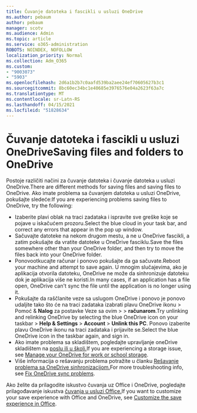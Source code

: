 ```yaml
---
title: Čuvanje datoteka i fascikli u usluzi OneDrive
ms.author: pebaum
author: pebaum
manager: scotv
ms.audience: Admin
ms.topic: article
ms.service: o365-administration
ROBOTS: NOINDEX, NOFOLLOW
localization_priority: Normal
ms.collection: Adm_O365
ms.custom:
- "9003073"
- "5903"
ms.openlocfilehash: 2d6a1b2b7c0aafd539ba2aee24ef70605627b3c1
ms.sourcegitcommit: 8bc60ec34bc1e40685e3976576e04a2623f63a7c
ms.translationtype: MT
ms.contentlocale: sr-Latn-RS
ms.lasthandoff: 04/15/2021
ms.locfileid: "51828634"
---
```

# <a name="saving-files-and-folders-to-onedrive"></a><span data-ttu-id="5a7b1-102">Čuvanje datoteka i fascikli u usluzi OneDrive</span><span class="sxs-lookup"><span data-stu-id="5a7b1-102">Saving files and folders to OneDrive</span></span>

<span data-ttu-id="5a7b1-103">Postoje različiti načini za čuvanje datoteka i čuvanje datoteka u usluzi OneDrive.</span><span class="sxs-lookup"><span data-stu-id="5a7b1-103">There are different methods for saving files and saving files to OneDrive.</span></span> <span data-ttu-id="5a7b1-104">Ako imate problema sa čuvanjem datoteka u usluzi OneDrive, pokušajte sledeće:</span><span class="sxs-lookup"><span data-stu-id="5a7b1-104">If you are experiencing problems saving files to OneDrive, try the following:</span></span>

- <span data-ttu-id="5a7b1-105">Izaberite plavi oblak na traci zadataka i ispravite sve greške koje se pojave u iskačućem prozoru.</span><span class="sxs-lookup"><span data-stu-id="5a7b1-105">Select the blue cloud in your task bar, and correct any errors that appear in the pop up window.</span></span>
- <span data-ttu-id="5a7b1-106">Sačuvajte datoteke na nekom drugom mestu, a ne u OneDrive fascikli, a zatim pokušajte da vratite datoteke u OneDrive fasciklu.</span><span class="sxs-lookup"><span data-stu-id="5a7b1-106">Save the files somewhere other than your OneDrive folder, and then try to move the files back into your OneDrive folder.</span></span>
- <span data-ttu-id="5a7b1-107">Ponovootkucajte računar i ponovo pokušajte da ga sačuvate.</span><span class="sxs-lookup"><span data-stu-id="5a7b1-107">Reboot your machine and attempt to save again.</span></span> <span data-ttu-id="5a7b1-108">U mnogim slučajevima, ako je aplikacija otvorila datoteku, OneDrive ne može da sinhronizuje datoteku dok je aplikacija više ne koristi.</span><span class="sxs-lookup"><span data-stu-id="5a7b1-108">In many cases, if an application has a file open, OneDrive can't sync the file until the application is no longer using it.</span></span>    
- <span data-ttu-id="5a7b1-109">Pokušajte da raščlanite veze sa uslugom OneDrive i ponovo je ponovo udaljite tako što će na traci zadataka izabrati plavu OneDrive ikonu > Pomoć & **Nalog** za postavke Veze sa ovim  >    >  **računarom**.</span><span class="sxs-lookup"><span data-stu-id="5a7b1-109">Try unlinking and relinking OneDrive by selecting the blue OneDrive icon on your taskbar > **Help & Settings** > **Account** > **Unlink this PC**.</span></span> <span data-ttu-id="5a7b1-110">Ponovo izaberite plavu OneDrive ikonu na traci zadataka i prijavite se.</span><span class="sxs-lookup"><span data-stu-id="5a7b1-110">Select the blue OneDrive icon in the taskbar again, and sign in.</span></span>
- <span data-ttu-id="5a7b1-111">Ako imate problema sa skladištem, pogledajte upravljanje oneDrive skladištem na [poslu ili u školi.](https://support.microsoft.com/office/manage-your-onedrive-for-work-or-school-storage-31519161-059c-4764-b6f8-f5cd29f7fe68)</span><span class="sxs-lookup"><span data-stu-id="5a7b1-111">If you are experiencing a storage issue, see [Manage your OneDrive for work or school storage](https://support.microsoft.com/office/manage-your-onedrive-for-work-or-school-storage-31519161-059c-4764-b6f8-f5cd29f7fe68).</span></span>
- <span data-ttu-id="5a7b1-112">Više informacija o rešavanju problema potražite u članku [Rešavanje problema sa OneDrive sinhronizacijom.](https://docs.microsoft.com/alchemyinsights/fix-onedrive-sync-issues)</span><span class="sxs-lookup"><span data-stu-id="5a7b1-112">For more troubleshooting info, see [Fix OneDrive sync problems](https://docs.microsoft.com/alchemyinsights/fix-onedrive-sync-issues).</span></span>  

<span data-ttu-id="5a7b1-113">Ako želite da prilagodite iskustvo čuvanja uz Office i OneDrive, pogledajte prilagođavanje iskustva [čuvanja u usluzi Office.](https://support.microsoft.com/office/customize-the-save-experience-in-office-786200a7-f5f2-4d26-a3ae-b78c60dd5d3b)</span><span class="sxs-lookup"><span data-stu-id="5a7b1-113">If you want to customize your save experience with Office and OneDrive, see [Customize the save experience in Office](https://support.microsoft.com/office/customize-the-save-experience-in-office-786200a7-f5f2-4d26-a3ae-b78c60dd5d3b).</span></span>
